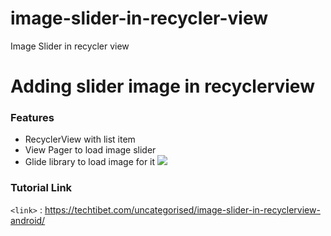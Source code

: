 # image-slider-in-recycler-view
Image Slider in recycler view

# Adding slider image in recyclerview 

### Features

- RecyclerView with list item
- View Pager to load image slider
- Glide library to load image for it
![](https://media.giphy.com/media/US0mDVlCoZmuJ2L7XB/giphy.gif)

### Tutorial Link
`<link>` : <https://techtibet.com/uncategorised/image-slider-in-recyclerview-android/>
